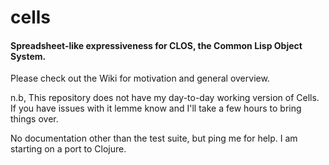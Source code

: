 # cells
#### Spreadsheet-like expressiveness for CLOS, the Common Lisp Object System.

Please check out the Wiki for motivation and general overview.

n.b, This repository does not have my day-to-day working version of Cells. If you have issues with it lemme know and I'll take a few hours to bring things over.

No documentation other than the test suite, but ping me for help. I am starting on a port to Clojure.
